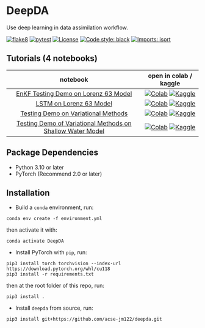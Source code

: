 # DeepDA
Use deep learning in data assimilation workflow.

[![flake8](https://github.com/acse-jm122/irp-acse-jm122/actions/workflows/flake8-format-test.yml/badge.svg)](https://github.com/acse-jm122/irp-acse-jm122/actions/workflows/flake8-format-test.yml)
[![pytest](https://github.com/acse-jm122/irp-acse-jm122/actions/workflows/pytest-conda.yml/badge.svg)](https://github.com/acse-jm122/irp-acse-jm122/actions/workflows/pytest-conda.yml)
[![License](https://img.shields.io/github/license/acse-jm122/deepda
)](https://github.com/acse-jm122/deepda/blob/main/LICENSE)
[![Code style: black](https://img.shields.io/badge/code%20style-black-000000.svg)](https://github.com/psf/black)
[![Imports: isort](https://img.shields.io/badge/%20imports-isort-%231674b1?style=flat&labelColor=ef8336)](https://pycqa.github.io/isort/)

Tutorials (4 notebooks)
-----------------------
| **notebook** | **open in colab / kaggle** |
|:------------:|:-------------------------------------------------:|
| [EnKF Testing Demo on Lorenz 63 Model](https://github.com/acse-jm122/deepda/blob/main/examples/lorenz_enkf.ipynb) | [![Colab](https://colab.research.google.com/assets/colab-badge.svg)](https://colab.research.google.com/github/acse-jm122/deepda/blob/main/examples/lorenz_enkf.ipynb) [![Kaggle](https://kaggle.com/static/images/open-in-kaggle.svg)](https://kaggle.com/kernels/welcome?src=https://github.com/acse-jm122/deepda/blob/main/examples/lorenz_enkf.ipynb) |
| [LSTM on Lorenz 63 Model](https://github.com/acse-jm122/deepda/blob/main/examples/lorenz_lstm_example.ipynb) | [![Colab](https://colab.research.google.com/assets/colab-badge.svg)](https://colab.research.google.com/github/acse-jm122/deepda/blob/main/examples/lorenz_lstm_example.ipynb) [![Kaggle](https://kaggle.com/static/images/open-in-kaggle.svg)](https://kaggle.com/kernels/welcome?src=https://github.com/acse-jm122/deepda/blob/main/examples/lorenz_lstm_example.ipynb) |
| [Testing Demo on Variational Methods](https://github.com/acse-jm122/deepda/blob/main/examples/variational_methods.ipynb) | [![Colab](https://colab.research.google.com/assets/colab-badge.svg)](https://colab.research.google.com/github/acse-jm122/deepda/blob/main/examples/variational_methods.ipynb) [![Kaggle](https://kaggle.com/static/images/open-in-kaggle.svg)](https://kaggle.com/kernels/welcome?src=https://github.com/acse-jm122/deepda/blob/main/examples/variational_methods.ipynb) |
| [Testing Demo of Variational Methods on Shallow Water Model](https://github.com/acse-jm122/deepda/blob/main/examples/shallow_water_example/models.ipynb) | [![Colab](https://colab.research.google.com/assets/colab-badge.svg)](https://colab.research.google.com/github/acse-jm122/deepda/blob/main/examples/shallow_water_example/models.ipynb) [![Kaggle](https://kaggle.com/static/images/open-in-kaggle.svg)](https://kaggle.com/kernels/welcome?src=https://github.com/acse-jm122/deepda/blob/main/examples/shallow_water_example/models.ipynb) |

Package Dependencies
--------------------
* Python 3.10 or later
* PyTorch (Recommend 2.0 or later)

Installation
------------
* Build a `conda` environment, run:
```
conda env create -f environment.yml
```
then activate it with:
```
conda activate DeepDA
```

* Install PyTorch with `pip`, run:
```
pip3 install torch torchvision --index-url https://download.pytorch.org/whl/cu118
pip3 install -r requirements.txt
```
then at the root folder of this repo, run:
```
pip3 install .
```

* Install `deepda` from source, run:
```
pip3 install git+https://github.com/acse-jm122/deepda.git
```
